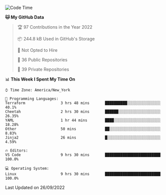 <!--START_SECTION:waka-->
![Code Time](http://img.shields.io/badge/Code%20Time-101%20hrs%2016%20mins-blue)

**🐱 My GitHub Data** 

> 🏆 97 Contributions in the Year 2022
 > 
> 📦 244.8 kB Used in GitHub's Storage 
 > 
> 🚫 Not Opted to Hire
 > 
> 📜 36 Public Repositories 
 > 
> 🔑 39 Private Repositories  
 > 
📊 **This Week I Spent My Time On** 

```text
⌚︎ Time Zone: America/New_York

💬 Programming Languages: 
Terraform                3 hrs 48 mins       ██████████░░░░░░░░░░░░░░░   40.1% 
Cheetah                  2 hrs 30 mins       ██████░░░░░░░░░░░░░░░░░░░   26.35% 
YAML                     1 hr 44 mins        ████░░░░░░░░░░░░░░░░░░░░░   18.28% 
Other                    50 mins             ██░░░░░░░░░░░░░░░░░░░░░░░   8.83% 
Jinja2                   26 mins             █░░░░░░░░░░░░░░░░░░░░░░░░   4.59%

🔥 Editors: 
VS Code                  9 hrs 30 mins       █████████████████████████   100.0%

💻 Operating System: 
Linux                    9 hrs 30 mins       █████████████████████████   100.0%

```


 Last Updated on 26/09/2022
<!--END_SECTION:waka-->